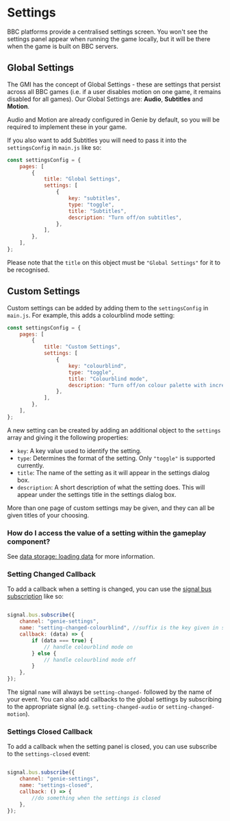 # Settings

BBC platforms provide a centralised settings screen. You won't see the settings panel appear when running the game locally, but it will be there when the game is built on BBC servers.

## Global Settings

The GMI has the concept of Global Settings - these are settings that persist across all BBC games (i.e. if a user disables motion on one game, it remains disabled for all games). Our Global Settings are: **Audio**, **Subtitles** and **Motion**.

Audio and Motion are already configured in Genie by default, so you will be required to implement these in your game.

If you also want to add Subtitles you will need to pass it into the `settingsConfig` in `main.js` like so:

```javascript
const settingsConfig = {
    pages: [
        {
            title: "Global Settings",
            settings: [
                {
                    key: "subtitles",
                    type: "toggle",
                    title: "Subtitles",
                    description: "Turn off/on subtitles",
                },
            ],
        },
    ],
};
```

Please note that the `title` on this object must be `"Global Settings"` for it to be recognised.

## Custom Settings

Custom settings can be added by adding them to the `settingsConfig` in `main.js`. For example, this adds a colourblind mode setting:

```javascript
const settingsConfig = {
    pages: [
        {
            title: "Custom Settings",
            settings: [
                {
                    key: "colourblind",
                    type: "toggle",
                    title: "Colourblind mode",
                    description: "Turn off/on colour palette with increased contrast",
                },
            ],
        },
    ],
};
```

A new setting can be created by adding an additional object to the `settings` array and giving it the following properties:
- `key`: A key value used to identify the setting.
- `type`: Determines the format of the setting. Only `"toggle"` is supported currently.
- `title`: The name of the setting as it will appear in the settings dialog box.
- `description`: A short description of what the setting does. This will appear under the settings title in the settings dialog box.

More than one page of custom settings may be given, and they can all be given titles of your choosing.

### How do I access the value of a setting within the gameplay component?

See [data storage: loading data](data-storage.md#loading-data) for more information.

### Setting Changed Callback

To add a callback when a setting is changed, you can use the [signal bus subscription](./signal-bus.md#subscription-example) like so:

```javascript

signal.bus.subscribe({
    channel: "genie-settings",
    name: "setting-changed-colourblind", //suffix is the key given in settingsConfig object above
    callback: (data) => {
        if (data === true) {
            // handle colourblind mode on
        } else {
            // handle colourblind mode off
        }
    },
});

```

The signal `name` will always be `setting-changed-` followed by the name of your event. You can also add callbacks to the global settings by subscribing to the appropriate signal (e.g. `setting-changed-audio` or `setting-changed-motion`).

### Settings Closed Callback

To add a callback when the setting panel is closed, you can use subscribe to the `settings-closed` event:

```javascript

signal.bus.subscribe({
    channel: "genie-settings",
    name: "settings-closed",
    callback: () => {
        //do something when the settings is closed
    },
});

```
